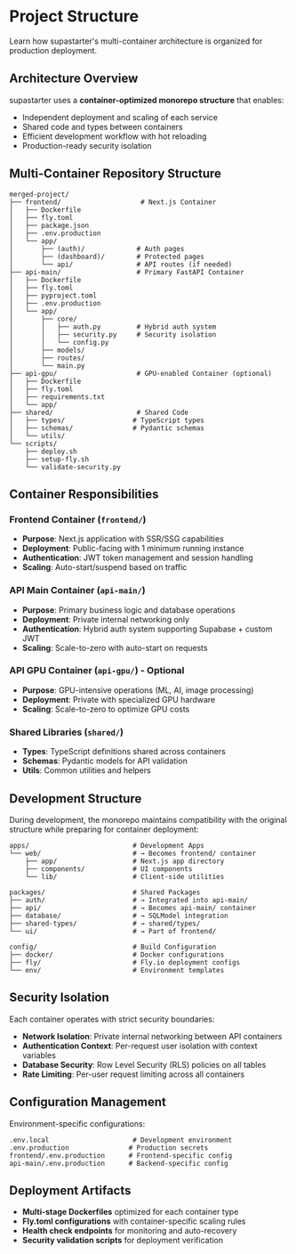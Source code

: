 # Project Structure

Learn how supastarter's multi-container architecture is organized for production deployment.

## Architecture Overview

supastarter uses a **container-optimized monorepo structure** that enables:
- Independent deployment and scaling of each service
- Shared code and types between containers
- Efficient development workflow with hot reloading
- Production-ready security isolation

## Multi-Container Repository Structure

```
merged-project/
├── frontend/                    # Next.js Container
│   ├── Dockerfile
│   ├── fly.toml
│   ├── package.json
│   ├── .env.production
│   └── app/
│       ├── (auth)/             # Auth pages
│       ├── (dashboard)/        # Protected pages
│       └── api/                # API routes (if needed)
├── api-main/                   # Primary FastAPI Container
│   ├── Dockerfile
│   ├── fly.toml
│   ├── pyproject.toml
│   ├── .env.production
│   └── app/
│       ├── core/
│       │   ├── auth.py         # Hybrid auth system
│       │   ├── security.py     # Security isolation
│       │   └── config.py
│       ├── models/
│       ├── routes/
│       └── main.py
├── api-gpu/                    # GPU-enabled Container (optional)
│   ├── Dockerfile
│   ├── fly.toml
│   ├── requirements.txt
│   └── app/
├── shared/                     # Shared Code
│   ├── types/                 # TypeScript types
│   ├── schemas/               # Pydantic schemas
│   └── utils/
└── scripts/
    ├── deploy.sh
    ├── setup-fly.sh
    └── validate-security.py
```

## Container Responsibilities

### Frontend Container (`frontend/`)
- **Purpose**: Next.js application with SSR/SSG capabilities
- **Deployment**: Public-facing with 1 minimum running instance
- **Authentication**: JWT token management and session handling
- **Scaling**: Auto-start/suspend based on traffic

### API Main Container (`api-main/`)
- **Purpose**: Primary business logic and database operations
- **Deployment**: Private internal networking only
- **Authentication**: Hybrid auth system supporting Supabase + custom JWT
- **Scaling**: Scale-to-zero with auto-start on requests

### API GPU Container (`api-gpu/`) - Optional
- **Purpose**: GPU-intensive operations (ML, AI, image processing)
- **Deployment**: Private with specialized GPU hardware
- **Scaling**: Scale-to-zero to optimize GPU costs

### Shared Libraries (`shared/`)
- **Types**: TypeScript definitions shared across containers
- **Schemas**: Pydantic models for API validation
- **Utils**: Common utilities and helpers

## Development Structure

During development, the monorepo maintains compatibility with the original structure while preparing for container deployment:

```
apps/                          # Development Apps
└── web/                       # → Becomes frontend/ container
    ├── app/                   # Next.js app directory
    ├── components/            # UI components
    └── lib/                   # Client-side utilities

packages/                      # Shared Packages
├── auth/                      # → Integrated into api-main/
├── api/                       # → Becomes api-main/ container
├── database/                  # → SQLModel integration
├── shared-types/              # → shared/types/
└── ui/                        # → Part of frontend/

config/                        # Build Configuration
├── docker/                    # Docker configurations
├── fly/                       # Fly.io deployment configs
└── env/                       # Environment templates
```

## Security Isolation

Each container operates with strict security boundaries:

- **Network Isolation**: Private internal networking between API containers
- **Authentication Context**: Per-request user isolation with context variables
- **Database Security**: Row Level Security (RLS) policies on all tables
- **Rate Limiting**: Per-user request limiting across all containers

## Configuration Management

Environment-specific configurations:

```
.env.local                     # Development environment
.env.production               # Production secrets
frontend/.env.production      # Frontend-specific config
api-main/.env.production      # Backend-specific config
```

## Deployment Artifacts

- **Multi-stage Dockerfiles** optimized for each container type
- **Fly.toml configurations** with container-specific scaling rules
- **Health check endpoints** for monitoring and auto-recovery
- **Security validation scripts** for deployment verification
